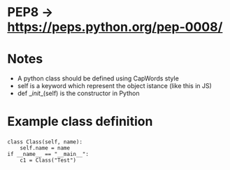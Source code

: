 # PEP8 -> https://peps.python.org/pep-0008/
# Notes
- A python class should be defined using CapWords style
- self is a keyword which represent the object istance (like this in JS)
- def \__init__\(self) is the constructor in Python
# Example class definition
### 
```
class Class(self, name):
    self.name = name
if __name__ == "__main__":
    c1 = Class("Test")
```